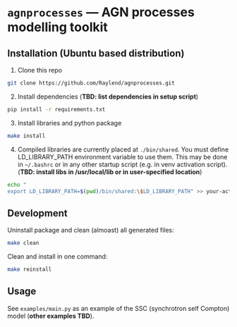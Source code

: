 # `agnprocesses` — AGN processes modelling toolkit

## Installation (Ubuntu based distribution)

1. Clone this repo

```bash
git clone https://github.com/Raylend/agnprocesses.git
```

2. Install dependencies (**TBD: list dependencies in setup script**)

```bash
pip install -r requirements.txt
```

3. Install libraries and python package

```bash
make install
```

4. Compiled libraries are currently placed at `./bin/shared`. You must define LD_LIBRARY_PATH environment variable to use them. This may be done in `~/.bashrc` or in any other startup script (e.g. in venv activation script). (**TBD: install libs in /usr/local/lib or in user-specified location**)

```bash
echo "
export LD_LIBRARY_PATH=$(pwd)/bin/shared:\$LD_LIBRARY_PATH" >> your-activation-script
```

## Development

Uninstall package and clean (almoast) all generated files:

```bash
make clean
```

Clean and install in one command:

```bash
make reinstall
```


## Usage

See `examples/main.py` as an example of the SSC (synchrotron self Compton) model (**other examples TBD**).

